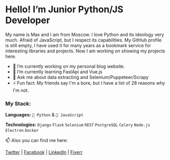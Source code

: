 # Hello! I’m Junior Python/JS Developer
My name is Max and I am from Moscow.
I love Python and its ideology very much. Afraid of JavaScript, but I respect its capabilities.
My GitHub profile is still empty, I have used it for many years as a bookmark service for interesting libraries and projects. Now I am working on showing my projects here.

- 🔭 I’m currently working on my personal blog website.
- 🌱 I’m currently learning FastApi and Vue.js
- 💬 Ask me about data extracting and Selenium/Puppeteer/Scrapy
- ⚡ Fun fact: My friends say I'm a bore, but I have a list of 28 reasons why I'm not.



### My Stack:

**Languages:** `🐍 Python` & `📜 JavaScript`

**Technologies:** `Django` `Flask` `Selenium` `REST` `PostgreSQL` `Celery` `Node.js` `Electron` `Docker`



📫 Also you can find me here:

[Twitter](https://twitter.com/explosive_max) | [Facebook](https://www.facebook.com/explosivemax/) | [LinkedIn](https://www.linkedin.com/in/artp1ay/) | [Fiverr](https://www.fiverr.com/artp1ay)
